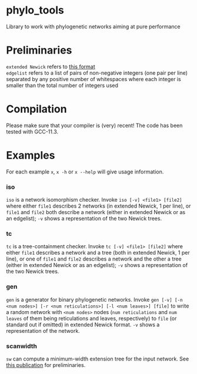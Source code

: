 # phylo_tools
Library to work with phylogenetic networks aiming at pure performance

# Preliminaries

`extended Newick` refers to [this format](https://www.ncbi.nlm.nih.gov/pubmed/19077301)  
`edgelist` refers to a list of pairs of non-negative integers (one pair per line) separated by any positive number of whitespaces where each integer is smaller than the total number of integers used

# Compilation

Please make sure that your compiler is (very) recent! The code has been tested with GCC-11.3.

# Examples

For each example `x`, `x -h` or `x --help` will give usage information.

### iso
`iso` is a network isomorphism checker. Invoke `iso [-v] <file1> [file2]` where either `file1` describes 2 networks (in extended Newick, 1 per line), or `file1` and `file2` both describe a network (either in extended Newick or as an edgelist); `-v` shows a representation of the two Newick trees.

### tc
`tc` is a tree-containment checker. Invoke `tc [-v] <file1> [file2]` where either `file1` describes a network and a tree (both in extended Newick, 1 per line), or one of `file1` and `file2` describes a network and the other a tree (either in extended Newick or as an edgelist); `-v` shows a representation of the two Newick trees.

### gen
`gen` is a generator for binary phylogenetic networks. Invoke `gen [-v] [-n <num nodes>] [-r <num reticulations>] [-l <num leaves>] [file]`
to write a random network with `<num nodes>` nodes (`num reticulations` and `num leaves` of them being reticulations and leaves, respectively) to `file` (or standard out if omitted) in extended Newick format. `-v` shows a representation of the network.

### scanwidth
`sw` can compute a minimum-width extension tree for the input network. See [this publication](https://hal-upec-upem.archives-ouvertes.fr/hal-02353161) for preliminaries.

